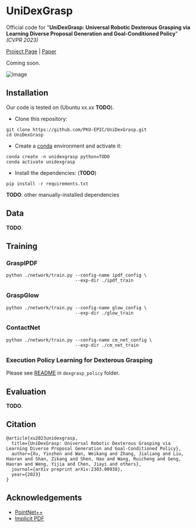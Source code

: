 # UniDexGrasp
Official code for "**UniDexGrasp: Universal Robotic Dexterous Grasping via Learning Diverse Proposal Generation and Goal-Conditioned Policy**" *(CVPR 2023)*

[Project Page](https://pku-epic.github.io/UniDexGrasp/) | [Paper](https://arxiv.org/abs/2303.00938)

Coming soon.

![image](./images/teaser.png)


## Installation

Our code is tested on (Ubuntu xx.xx **TODO**).

* Clone this repository:
```commandline
git clone https://github.com/PKU-EPIC/UniDexGrasp.git
cd UniDexGrasp
```

* Create a [conda](https://www.anaconda.com/) environment and activate it:
```commandline
conda create -n unidexgrasp python=TODO
conda activate unidexgrasp
```

* Install the dependencies: (**TODO**)
```commandline
pip install -r requirements.txt
```

**TODO**: other manually-installed dependencies


## Data

**TODO**.


## Training

### GraspIPDF

```commandline
python ./network/train.py --config-name ipdf_config \
                          --exp-dir ./ipdf_train
```

### GraspGlow

```commandline
python ./network/train.py --config-name glow_config \
                          --exp-dir ./glow_train
```

### ContactNet

```commandline
python ./network/train.py --config-name cm_net_config \
                          --exp-dir ./cm_net_train
```

### Execution Policy Learning for Dexterous Grasping

Please see [README](https://github.com/PKU-EPIC/UniDexGrasp/blob/main/dexgrasp_policy) in `dexgrasp_policy` folder.

## Evaluation

**TODO**.


## Citation

```
@article{xu2023unidexgrasp,
  title={UniDexGrasp: Universal Robotic Dexterous Grasping via Learning Diverse Proposal Generation and Goal-Conditioned Policy},
  author={Xu, Yinzhen and Wan, Weikang and Zhang, Jialiang and Liu, Haoran and Shan, Zikang and Shen, Hao and Wang, Ruicheng and Geng, Haoran and Weng, Yijia and Chen, Jiayi and others},
  journal={arXiv preprint arXiv:2303.00938},
  year={2023}
}
```


## Acknowledgements

* [PointNet++](https://github.com/rusty1s/pytorch_geometric)
* [Implicit PDF](https://github.com/google-research/google-research/tree/master/implicit_pdf)

